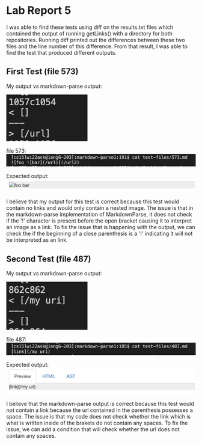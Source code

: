 # Lab Report 5

I was able to find these tests using diff on the results.txt files which contained the output of running getLinks() with a directory for both repositories. Running diff printed out the differences between these two files and the line number of this difference. From that result, I was able to find the test that produced different outputs.

## First Test (file 573)

My output vs markdown-parse output:

![Image](Test1_573_Out.png)

file 573:
![Image](File573.png)

Expected output:
![Image](Exp_out_573.png)

I believe that my output for this test is correct because this test would contain no links and would only contain a nested image. The issue is that in the markdown-parse implementation of MarkdownParse, it does not check if the '!' character is present before the open bracket causing it to interpret an image as a link. To fix the issue that is happening with the output, we can check the if the beginning of a close parenthesis is a '!' indicating it will not be interpreted as an link.

## Second Test (file 487)

My output vs markdown-parse output:

![Image](Test2_487_Out.png)

file 487:
![Image](File487.png)

Expected output:
![Image](Exp_out_487.png)

I believe that the markdown-parse output is correct because this test would not contain a link because the url contained in the parenthesis possesses a space. The issue is that my code does not check whether the link which is what is written inside of the brakets do not contain any spaces. To fix the issue, we can add a condition that will check whether the url does not contain any spaces.